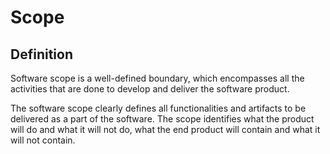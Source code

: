 # Scope

## Definition

Software scope is a well-defined boundary, which encompasses all the activities
that are done to develop and deliver the software product.

The software scope clearly defines all functionalities and artifacts to be
delivered as a part of the software. The scope identifies what the product will
do and what it will not do, what the end product will contain and what it will
not contain.
